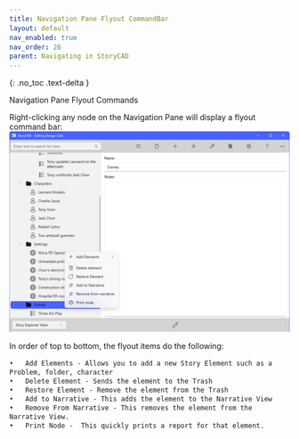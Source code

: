 ```yaml
---
title: Navigation Pane Flyout CommandBar
layout: default
nav_enabled: true
nav_order: 26
parent: Navigating in StoryCAD
---
```

{: .no_toc .text-delta }

Navigation Pane Flyout Commands

Right-clicking any node on the Navigation Pane will display a  flyout command bar:
![](../media/Navigation-Pane-Flyout-CommandBar.png)

In order of top to bottom, the flyout items do the following:

	•	Add Elements - Allows you to add a new Story Element such as a Problem, folder, character
	•	Delete Element - Sends the element to the Trash
	•	Restore Element - Remove the element from the Trash
	•	Add to Narrative - This adds the element to the Narrative View
	•	Remove From Narrative - This removes the element from the Narrative View.
	•	Print Node -  This quickly prints a report for that element.

